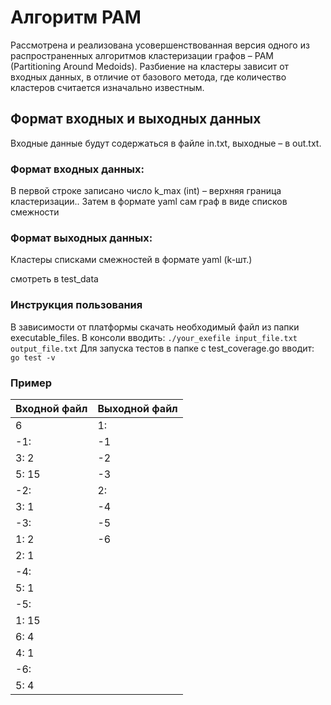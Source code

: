 # Алгоритм PAM

Рассмотрена и реализована усовершенствованная версия одного из распространенных алгоритмов кластеризации графов – PAM (Partitioning Around Medoids). 
Разбиение на кластеры зависит от входных данных, в отличие от базового метода, где количество кластеров считается изначально известным.

## Формат входных и выходных данных
Входные данные будут содержаться в файле in.txt, выходные – в out.txt.

### Формат входных данных:
В первой строке записано число k_max (int) – верхняя граница кластеризации..
Затем в формате yaml сам граф в виде списков смежности

### Формат выходных данных:
Кластеры списками смежностей в формате yaml (k-шт.)

смотреть в test_data

### Инструкция пользования
В зависимости от платформы скачать необходимый файл из папки executable_files. 
В консоли вводить: `./your_exefile input_file.txt output_file.txt`
Для запуска тестов в папке с test_coverage.go вводит: `go test -v`

### Пример

Входной файл     | Выходной файл
-----------------|---------------
6                |1:
\-1:             | -1
    3: 2         | -2
    5: 15        | -3
\-2:             |2:
    3: 1         | -4
\-3:             | -5
    1: 2         | -6
    2: 1         |
-4:              |
    5: 1         |
-5:              |
    1: 15        |
    6: 4         |
    4: 1         |
\-6:             |
    5: 4         |
